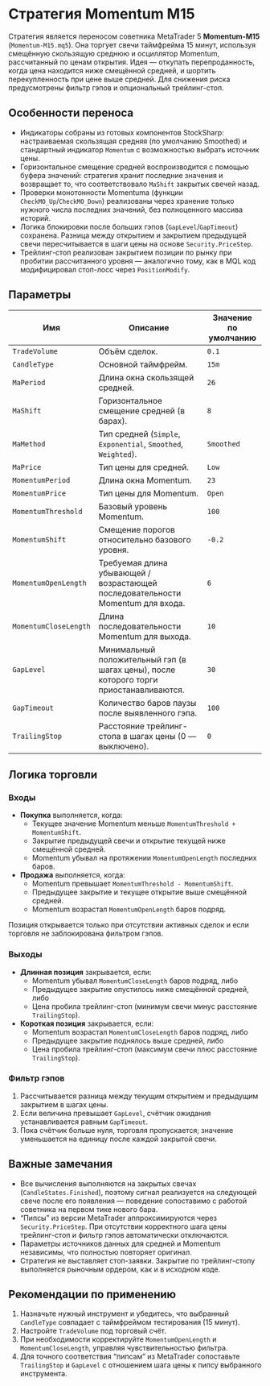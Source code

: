 # Стратегия Momentum M15

Стратегия является переносом советника MetaTrader 5 **Momentum-M15** (`Momentum-M15.mq5`). Она торгует свечи
таймфрейма 15 минут, используя смещённую скользящую среднюю и осциллятор Momentum, рассчитанный по ценам открытия.
Идея — откупать перепроданность, когда цена находится ниже смещённой средней, и шортить перекупленность при цене выше
средней. Для снижения риска предусмотрены фильтр гэпов и опциональный трейлинг-стоп.

## Особенности переноса

* Индикаторы собраны из готовых компонентов StockSharp: настраиваемая скользящая средняя (по умолчанию Smoothed) и
  стандартный индикатор `Momentum` с возможностью выбрать источник цены.
* Горизонтальное смещение средней воспроизводится с помощью буфера значений: стратегия хранит последние значения и
  возвращает то, что соответствовало `MaShift` закрытых свечей назад.
* Проверки монотонности Momentuma (функции `CheckMO_Up`/`CheckMO_Down`) реализованы через хранение только нужного числа
  последних значений, без полноценного массива историй.
* Логика блокировки после больших гэпов (`GapLevel`/`GapTimeout`) сохранена. Разница между открытием и закрытием
  предыдущей свечи пересчитывается в шаги цены на основе `Security.PriceStep`.
* Трейлинг-стоп реализован закрытием позиции по рынку при пробитии рассчитанного уровня — аналогично тому, как в MQL код
  модифицировал стоп-лосс через `PositionModify`.

## Параметры

| Имя | Описание | Значение по умолчанию |
| --- | --- | --- |
| `TradeVolume` | Объём сделок. | `0.1` |
| `CandleType` | Основной таймфрейм. | `15m` |
| `MaPeriod` | Длина окна скользящей средней. | `26` |
| `MaShift` | Горизонтальное смещение средней (в барах). | `8` |
| `MaMethod` | Тип средней (`Simple`, `Exponential`, `Smoothed`, `Weighted`). | `Smoothed` |
| `MaPrice` | Тип цены для средней. | `Low` |
| `MomentumPeriod` | Длина окна Momentum. | `23` |
| `MomentumPrice` | Тип цены для Momentum. | `Open` |
| `MomentumThreshold` | Базовый уровень Momentum. | `100` |
| `MomentumShift` | Смещение порогов относительно базового уровня. | `-0.2` |
| `MomentumOpenLength` | Требуемая длина убывающей / возрастающей последовательности Momentum для входа. | `6` |
| `MomentumCloseLength` | Длина последовательности Momentum для выхода. | `10` |
| `GapLevel` | Минимальный положительный гэп (в шагах цены), после которого торги приостанавливаются. | `30` |
| `GapTimeout` | Количество баров паузы после выявленного гэпа. | `100` |
| `TrailingStop` | Расстояние трейлинг-стопа в шагах цены (0 — выключено). | `0` |

## Логика торговли

### Входы

* **Покупка** выполняется, когда:
  * Текущее значение Momentum меньше `MomentumThreshold + MomentumShift`.
  * Закрытие предыдущей свечи и открытие текущей ниже смещённой средней.
  * Momentum убывал на протяжении `MomentumOpenLength` последних баров.
* **Продажа** выполняется, когда:
  * Momentum превышает `MomentumThreshold - MomentumShift`.
  * Предыдущее закрытие и текущее открытие выше смещённой средней.
  * Momentum возрастал `MomentumOpenLength` баров подряд.

Позиция открывается только при отсутствии активных сделок и если торговля не заблокирована фильтром гэпов.

### Выходы

* **Длинная позиция** закрывается, если:
  * Momentum убывал `MomentumCloseLength` баров подряд, либо
  * Предыдущее закрытие опустилось ниже смещённой средней, либо
  * Цена пробила трейлинг-стоп (минимум свечи минус расстояние `TrailingStop`).
* **Короткая позиция** закрывается, если:
  * Momentum возрастал `MomentumCloseLength` баров подряд, либо
  * Предыдущее закрытие поднялось выше средней, либо
  * Цена пробила трейлинг-стоп (максимум свечи плюс расстояние `TrailingStop`).

### Фильтр гэпов

1. Рассчитывается разница между текущим открытием и предыдущим закрытием в шагах цены.
2. Если величина превышает `GapLevel`, счётчик ожидания устанавливается равным `GapTimeout`.
3. Пока счётчик больше нуля, торговля пропускается; значение уменьшается на единицу после каждой закрытой свечи.

## Важные замечания

* Все вычисления выполняются на закрытых свечах (`CandleStates.Finished`), поэтому сигнал реализуется на следующей свече
  после его появления — поведение сопоставимо с работой советника на первом тике нового бара.
* “Пипсы” из версии MetaTrader аппроксимируются через `Security.PriceStep`. При отсутствии корректного шага цены
  трейлинг-стоп и фильтр гэпов автоматически отключаются.
* Параметры источников данных для средней и Momentum независимы, что полностью повторяет оригинал.
* Стратегия не выставляет стоп-заявки. Закрытие по трейлинг-стопу выполняется рыночным ордером, как и в исходном коде.

## Рекомендации по применению

1. Назначьте нужный инструмент и убедитесь, что выбранный `CandleType` совпадает с таймфреймом тестирования (15 минут).
2. Настройте `TradeVolume` под торговый счёт.
3. При необходимости корректируйте `MomentumOpenLength` и `MomentumCloseLength`, управляя чувствительностью фильтра.
4. Для точного соответствия “пипсам” из MetaTrader сопоставьте `TrailingStop` и `GapLevel` с отношением шага цены к пипсу
   выбранного инструмента.
